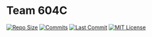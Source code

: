 # Team 604C

[![Repo Size](https://img.shields.io/github/repo-size/604C/Program?label=Repo%20Size)](https://github.com/604C/Program)
[![Commits](https://img.shields.io/github/commit-activity/w/604c/Program/main?label=Commits)](https://github.com/604C/Program)
[![Last Commit](https://img.shields.io/github/last-commit/604C/Program/main?color=blue&label=Last%20Commit)](https://github.com/604C/Program)
[![MIT License](https://img.shields.io/github/license/604c/Program.svg?color=blue)](https://github.com/604C/Program)
